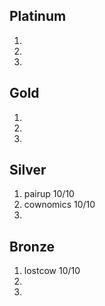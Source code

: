 ## Platinum
1)
2)
3)
## Gold
1)
2)
3)
## Silver
1) pairup 10/10
2) cownomics 10/10
3)
## Bronze
1) lostcow 10/10
2)
3)
